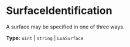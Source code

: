 # SurfaceIdentification

A surface may be specified in one of three ways.

**Type:** `uint` | `string` | `LuaSurface`

